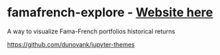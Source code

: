 # famafrench-explore - [Website here](https://zxcxyz.github.io/famafrench-explore/intro.html) 
A way to visualize Fama-French portfolios historical returns

https://github.com/dunovank/jupyter-themes